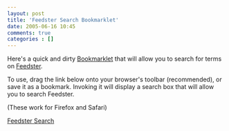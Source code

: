 ```yaml
---
layout: post
title: 'Feedster Search Bookmarklet'
date: 2005-06-16 10:45
comments: true
categories : []
---  
```


Here's a quick and dirty <a href="http://bookmarklets.com">Bookmarklet</a> that will allow you to search for terms on <a href="http://feedster.com">Feedster</a>.

To use, drag the link below onto your browser's toolbar (recommended), or save it as a bookmark. Invoking it will display a search box that will allow you to search Feedster.

(These work for Firefox and Safari)

<a href='javascript:q = "" + (window.getSelection ? window.getSelection() : document.getSelection ? document.getSelection() : document.selection.createRange().text); if (!q) q = prompt("Search Feedster For:", ""); if (q!=null) location="http://www.feedster.com/search.php?hl=en&ie=UTF-8&q=" + escape(q).replace(/ /g, "+"); void 0'>Feedster Search</a>

